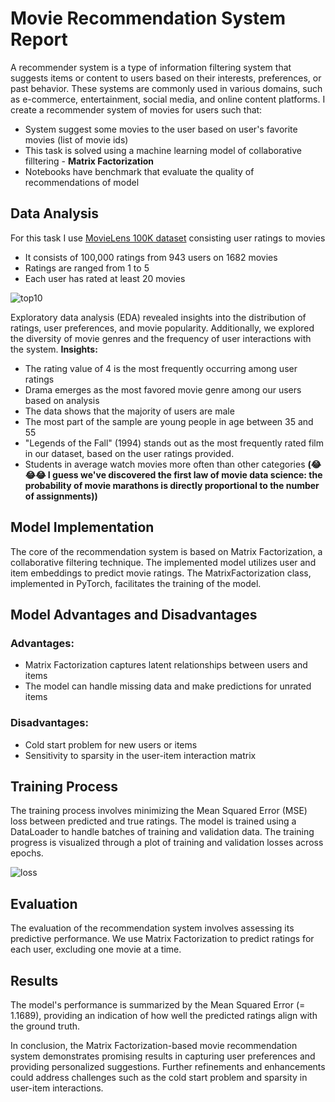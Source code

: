 # Movie Recommendation System Report
A recommender system is a type of information filtering system that suggests items or content to users based on their interests, preferences, or past behavior. These systems are commonly used in various domains, such as e-commerce, entertainment, social media, and online content platforms. I create a recommender system of movies for users such that:
 - System suggest some movies to the user based on user's favorite movies (list of movie ids)
 - This task is solved using a machine learning model of collaborative filltering - **Matrix Factorization**
 - Notebooks have benchmark that evaluate the quality of recommendations of model
 
 ## Data Analysis
 For this task I use [MovieLens 100K dataset](https://grouplens.org/datasets/movielens/100k/) consisting user ratings to movies
 * It consists of 100,000 ratings from 943 users on 1682 movies
 * Ratings are ranged from 1 to 5
 * Each user has rated at least 20 movies
 
 ![top10](reports/figures/top10.jpg)
 
Exploratory data analysis (EDA) revealed insights into the distribution of ratings, user preferences, and movie popularity. Additionally, we explored the diversity of movie genres and the frequency of user interactions with the system.
**Insights:**
- The rating value of 4 is the most frequently occurring among user ratings
- Drama emerges as the most favored movie genre among our users based on analysis
- The data shows that the majority of users are male
- The most part of the sample are young people in age between 35 and 55
- "Legends of the Fall" (1994) stands out as the most frequently rated film in our dataset, based on the user ratings provided.
- Students in average watch movies more often than other categories **(😂😂😂 I guess we've discovered the first law of movie data science: the probability of movie marathons is directly proportional to the number of assignments))**

## Model Implementation
The core of the recommendation system is based on Matrix Factorization, a collaborative filtering technique. The implemented model utilizes user and item embeddings to predict movie ratings. The MatrixFactorization class, implemented in PyTorch, facilitates the training of the model.

## Model Advantages and Disadvantages
### Advantages:
- Matrix Factorization captures latent relationships between users and items
- The model can handle missing data and make predictions for unrated items

### Disadvantages:
- Cold start problem for new users or items
- Sensitivity to sparsity in the user-item interaction matrix

## Training Process
The training process involves minimizing the Mean Squared Error (MSE) loss between predicted and true ratings. The model is trained using a DataLoader to handle batches of training and validation data. The training progress is visualized through a plot of training and validation losses across epochs.

![loss](reports/figures/loss.jpg)

## Evaluation
The evaluation of the recommendation system involves assessing its predictive performance. We use Matrix Factorization to predict ratings for each user, excluding one movie at a time.

## Results
The model's performance is summarized by the Mean Squared Error (=  1.1689), providing an indication of how well the predicted ratings align with the ground truth.

In conclusion, the Matrix Factorization-based movie recommendation system demonstrates promising results in capturing user preferences and providing personalized suggestions. Further refinements and enhancements could address challenges such as the cold start problem and sparsity in user-item interactions.
